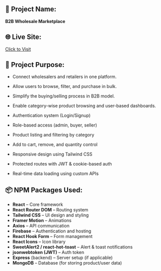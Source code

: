 ## 🏪 Project Name:
**B2B Wholesale Marketplace**

## 🌐 Live Site:
[Click to Visit](https://b2b-market-place-6c30f.web.app/)

## 🎯 Project Purpose:
- Connect wholesalers and retailers in one platform.
- Allow users to browse, filter, and purchase in bulk.
- Simplify the buying/selling process in B2B model.
- Enable category-wise product browsing and user-based dashboards.


- Authentication system (Login/Signup)
- Role-based access (admin, buyer, seller)
- Product listing and filtering by category
- Add to cart, remove, and quantity control
- Responsive design using Tailwind CSS
- Protected routes with JWT & cookie-based auth
- Real-time data loading using custom APIs

## 📦 NPM Packages Used:
- **React** – Core framework
- **React Router DOM** – Routing system
- **Tailwind CSS** – UI design and styling
- **Framer Motion** – Animations
- **Axios** – API communication
- **Firebase** – Authentication and hosting
- **React Hook Form** – Form management
- **React Icons** – Icon library
- **SweetAlert2 / react-hot-toast** – Alert & toast notifications
- **jsonwebtoken (JWT)** – Auth token
- **Express** (backend) – Server setup (if applicable)
- **MongoDB** – Database (for storing product/user data)
